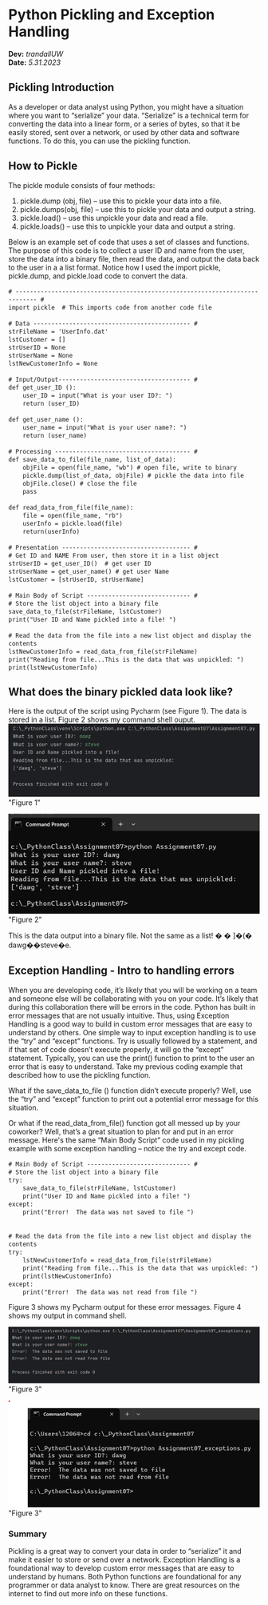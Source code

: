 # Python Pickling and Exception Handling 
**Dev:** *trandallUW*   
**Date:** *5.31.2023*


## Pickling Introduction
As a developer or data analyst using Python, you might have a situation where you want to “serialize” your data.  “Serialize” is a technical term for converting the data into a linear form, or a series of bytes, so that it be easily stored, sent over a network, or used by other data and software functions.    To do this, you can use the pickling function.  

## How to Pickle

The pickle module consists of four methods:
1.	pickle.dump (obj, file) – use this to pickle your data into a file.
2.	pickle.dumps(obj, file) – use this to pickle your data and output a string.
3.	pickle.load() – use this unpickle your data and read a file.
4.	pickle.loads() – use this to unpickle your data and output a string.

Below is an example set of code that uses a set of classes and functions.  The purpose of this code is to collect a user ID and name from the user, store the data into a binary file, then read the data, and output the data back to the user in a a list format.  Notice how I used the import pickle, pickle.dump, and pickle.load code to convert the data.  

```
# ---------------------------------------------------------------------------- #
import pickle  # This imports code from another code file

# Data -------------------------------------------- #
strFileName = 'UserInfo.dat'
lstCustomer = []
strUserID = None
strUserName = None
lstNewCustomerInfo = None

# Input/Output------------------------------------- #
def get_user_ID ():
    user_ID = input("What is your user ID?: ")
    return (user_ID)

def get_user_name ():
    user_name = input("What is your user name?: ")
    return (user_name)

# Processing -------------------------------------- #
def save_data_to_file(file_name, list_of_data):
    objFile = open(file_name, "wb") # open file, write to binary
    pickle.dump(list_of_data, objFile) # pickle the data into file
    objFile.close() # close the file
    pass

def read_data_from_file(file_name):
    file = open(file_name, "rb")
    userInfo = pickle.load(file)
    return(userInfo)

# Presentation ------------------------------------ #
# Get ID and NAME From user, then store it in a list object
strUserID = get_user_ID()  # get user ID
strUserName = get_user_name() # get user Name
lstCustomer = [strUserID, strUserName]

# Main Body of Script ----------------------------- #
# Store the list object into a binary file
save_data_to_file(strFileName, lstCustomer)
print("User ID and Name pickled into a file! ")

# Read the data from the file into a new list object and display the contents
lstNewCustomerInfo = read_data_from_file(strFileName)
print("Reading from file...This is the data that was unpickled: ")
print(lstNewCustomerInfo)
```
## What does the binary pickled data look like?
Here is the output of the script using Pycharm (see Figure 1).  The data is stored in a list.  Figure 2 shows my command shell ouput.
![Figure1](https://github.com/trandallUW/IntroToProg-Python-Mod07/blob/main/docs/pickle_pycharm.png)"Figure 1"

![Figure2](https://github.com/trandallUW/IntroToProg-Python-Mod07/blob/main/docs/pickle_cmd.png)"Figure 2"

This is the data output into a binary file.  Not the same as a list!
� � ]�(� dawg��steve�e.

## Exception Handling  - Intro to handling errors

When you are developing code, it’s likely that you will be working on a team and someone else will be collaborating with you on your code.  It’s likely that during this collaboration there will be errors in the code.  Python has built in error messages that are not usually intuitive.  Thus, using Exception Handling is a good way to build in custom error messages that are easy to understand by others.  One simple way to input exception handling is to use the “try” and “except” functions.  Try is usually followed by a statement, and if that set of code doesn’t execute properly, it will go the “except” statement.  Typically, you can use the print() function to print to the user an error that is easy to understand.   Take my previous coding example that described how to use the pickling function.  

What if the save_data_to_file () function didn’t execute properly?  Well, use the “try” and “except” function to print out a potential error message for this situation.    

Or what if the read_data_from_file() function got all messed up by your coworker?  Well, that’s a great situation to plan for and put in an error message.
Here's the same “Main Body Script” code used in my pickling example with some exception handling – notice the try and except code.  

```
# Main Body of Script ----------------------------- #
# Store the list object into a binary file
try:
    save_data_to_file(strFileName, lstCustomer)
    print("User ID and Name pickled into a file! ")
except:
    print("Error!  The data was not saved to file ")


# Read the data from the file into a new list object and display the contents
try:
    lstNewCustomerInfo = read_data_from_file(strFileName)
    print("Reading from file...This is the data that was unpickled: ")
    print(lstNewCustomerInfo)
except:
    print("Error!  The data was not read from file ")
```

Figure 3 shows my Pycharm output for these error messages.  Figure 4 shows my output in command shell.  

![Figure3](https://github.com/trandallUW/IntroToProg-Python-Mod07/blob/main/docs/errors_pycharm.png)"Figure 3"

![Figure4](https://github.com/trandallUW/IntroToProg-Python-Mod07/blob/main/docs/errors_cmd.png)"Figure 3"

### Summary

Pickling is a great way to convert your data in order to “serialize” it and make it easier to store or send over a network.  Exception Handling is a foundational way to develop custom error messages that are easy to understand by humans.  Both Python functions are foundational for any programmer or data analyst to know.  There are great resources on the internet to find out more info on these functions. 



